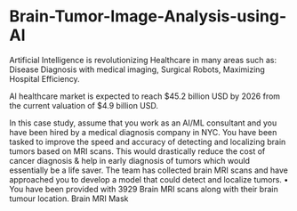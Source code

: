 # Brain-Tumor-Image-Analysis-using-AI

Artificial Intelligence is revolutionizing Healthcare in many areas such as:
Disease Diagnosis with medical imaging,
Surgical Robots,
Maximizing Hospital Efficiency.

Al healthcare market is expected to reach $45.2 billion USD
by 2026 from the current valuation of $4.9 billion USD.

In this case study, assume that you work as an AI/ML consultant and you have been hired by a medical diagnosis company in NYC.
You have been tasked to improve the speed and accuracy of detecting and localizing brain tumors based on MRI scans. This would drastically reduce the cost of cancer diagnosis & help in early diagnosis of tumors which would essentially be a life saver.
The team has collected brain MRI scans and have approached you to develop a model that could detect and localize tumors. • You have been provided with 3929 Brain MRI scans along with their brain tumour location.
Brain MRI
Mask
